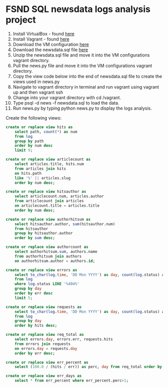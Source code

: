 # FSND SQL newsdata logs analysis project

1. Install VirtualBox - found [here](virtualbox.org)
2. Install Vagrant - found [here](vagrantup.com)
3. Download the VM configuration [here](https://github.com/udacity/fullstack-nanodegree-vm)
4. Download the newsdata.sql file [here](https://d17h27t6h515a5.cloudfront.net/topher/2016/August/57b5f748_newsdata/newsdata.zip)
5. Unzip the newsdata.sql file and move it into the VM configurations vagrant directory.
6. Pull the news.py file and move it into the VM configurations vagrant directory.
7. Copy the view code below into the end of newsdata.sql file to create the views used in news.py
8. Navigate to vagrant directory in terminal and run vagrant using vagrant up and then vagrant ssh
9. Change into your vagrant directory with cd /vagrant. 
10. Type psql -d news -f newsdata.sql to load the data.
11. Run news.py by typing python news.py to display the logs analysis.


Create the following views:

```sql
create or replace view hits as
    select path, count(*) as num
    from log
    group by path 
    order by num desc
    limit 9;

create or replace view articlecount as
    select articles.title, hits.num
    from articles join hits
    on hits.path
    like '%' || articles.slug
    order by num desc;

create or replace view hitsauthor as
    select articlecount.num, articles.author
    from articlecount join articles
    on articlecount.title = articles.title
    order by num desc;

create or replace view authorhitsum as
    select hitsauthor.author, sum(hitsauthor.num)
    from hitsauthor
    group by hitsauthor.author
    order by sum desc;

create or replace view authorcount as
    select authorhitsum.sum, authors.name
    from authorhitsum join authors
    on authorhitsum.author = authors.id;

create or replace view errors as
    select to_char(log.time, 'DD Mon YYYY') as day, count(log.status) as err
    from log
    where log.status LIKE '%404%'
    group by day
    order by err desc
    limit 5;

create or replace view requests as
    select to_char(log.time, 'DD Mon YYYY') as day, count(log.status) as hits
    from log
    group by day
    order by hits desc;

create or replace view req_total as
    select errors.day, errors.err, requests.hits
    from errors join requests
    on errors.day = requests.day
    order by err desc;

create or replace view err_percent as
    select (100.0 / (hits / err)) as perc, day from req_total order by perc desc;

create or replace view err_days as
    select * from err_percent where err_percent.perc>1;
```